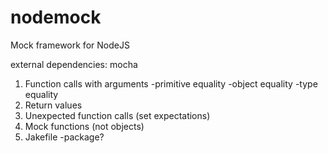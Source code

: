 nodemock
========

Mock framework for NodeJS

external dependencies:
mocha

1. Function calls with arguments
	-primitive equality
	-object equality
	-type equality
2. Return values
3. Unexpected function calls (set expectations)
4. Mock functions (not objects)
5. Jakefile
  -package?
